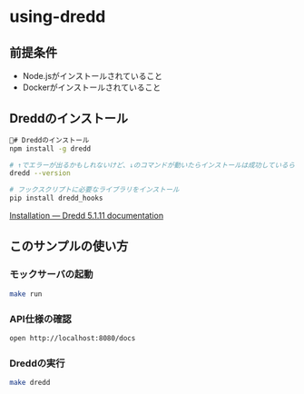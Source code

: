 # using-dredd
## 前提条件
- Node.jsがインストールされていること
- Dockerがインストールされていること


## Dreddのインストール
``` sh
# Dreddのインストール
npm install -g dredd

# ↑でエラーが出るかもしれないけど、↓のコマンドが動いたらインストールは成功しているらしい...
dredd --version

# フックスクリプトに必要なライブラリをインストール
pip install dredd_hooks
```
[Installation — Dredd 5.1.11 documentation](https://dredd.readthedocs.io/en/latest/installation.html#why-i-m-seeing-node-gyp-or-python-errors)

## このサンプルの使い方

### モックサーバの起動
``` sh
make run
```

### API仕様の確認
``` sh
open http://localhost:8080/docs
```

### Dreddの実行
``` sh
make dredd
```
